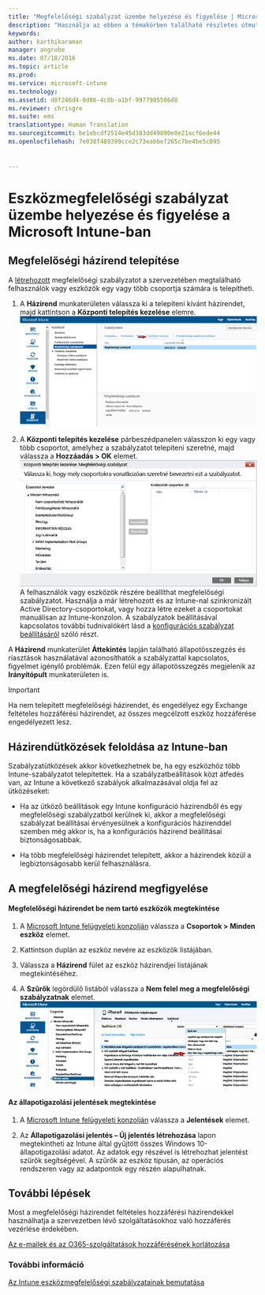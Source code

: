 ```yaml
---
title: "Megfelelőségi szabályzat üzembe helyezése és figyelése | Microsoft Intune"
description: "Használja az ebben a témakörben található részletes útmutatót az eszközmegfelelőségi szabályzat üzembe helyezéséhez és figyeléséhez."
keywords: 
author: karthikaraman
manager: angrobe
ms.date: 07/18/2016
ms.topic: article
ms.prod: 
ms.service: microsoft-intune
ms.technology: 
ms.assetid: d8f246d4-0d86-4c8b-a1bf-9977985506d8
ms.reviewer: chrisgre
ms.suite: ems
translationtype: Human Translation
ms.sourcegitcommit: be1ebcdf2514e45d383dd49890e0e21acf6ede44
ms.openlocfilehash: 7e038f489399cce2c73eabbef265c7be4be5c895


---
```


# Eszközmegfelelőségi szabályzat üzembe helyezése és figyelése a Microsoft Intune-ban
## Megfelelőségi házirend telepítése
A [létrehozott](create-a-device-compliance-policy-in-microsoft-intune.md) megfelelőségi szabályzatot a szervezetében megtalálható felhasználók vagy eszközök egy vagy több csoportja számára is telepítheti.

1.  A **Házirend** munkaterületen válassza ki a telepíteni kívánt házirendet, majd kattintson a **Központi telepítés kezelése** elemre.
![A megfelelőségi szabályzat lapjának felső részén található Központi telepítés kezelése menüt megjelenítő képernyőkép](./media/intune-sa-3c-deploy-compliance-policy2.png)

2.  A **Központi telepítés kezelése** párbeszédpanelen válasszon ki egy vagy több csoportot, amelyhez a szabályzatot telepíteni szeretné, majd válassza a **Hozzáadás > OK** elemet.
![A Központi telepítés kezelése párbeszédpanel képernyőképe](./media/intune-sa-3d-deploy-compliance-policy3-Manage.png) A felhasználók vagy eszközök részére beállíthat megfelelőségi szabályzatot. Használja a már létrehozott és az Intune-nal szinkronizált Active Directory-csoportokat, vagy hozza létre ezeket a csoportokat manuálisan az Intune-konzolon. A szabályzatok beállításával kapcsolatos további tudnivalókért lásd a [konfigurációs szabályzat beállításáról](manage-settings-and-features-on-your-devices-with-microsoft-intune-policies.md) szóló részt.

A **Házirend** munkaterület **Áttekintés** lapján található állapotösszegzés és riasztások használatával azonosíthatók a szabályzattal kapcsolatos, figyelmet igénylő problémák. Ezen felül egy állapotösszegzés megjelenik az **Irányítópult** munkaterületen is.

> [!IMPORTANT]
> Ha nem telepített megfelelőségi házirendet, és engedélyez egy Exchange feltételes hozzáférési házirendet, az összes megcélzott eszköz hozzáférése engedélyezett lesz.

## Házirendütközések feloldása az Intune-ban
Szabályzatütközések akkor következhetnek be, ha egy eszközhöz több Intune-szabályzatot telepítettek. Ha a szabályzatbeállítások közt átfedés van, az Intune a következő szabályok alkalmazásával oldja fel az ütközéseket:

-   Ha az ütköző beállítások egy Intune konfiguráció házirendből és egy megfelelőségi szabályzatból kerülnek ki, akkor a megfelelőségi szabályzat beállításai érvényesülnek a konfigurációs házirenddel szemben még akkor is, ha a konfigurációs házirend beállításai biztonságosabbak.

-   Ha több megfelelőségi házirendet telepített, akkor a házirendek közül a legbiztonságosabb kerül felhasználásra.

## A megfelelőségi házirend megfigyelése

#### Megfelelőségi házirendet be nem tartó eszközök megtekintése

1.  A [Microsoft Intune felügyeleti konzolján](https://manage.microsoft.com) válassza a **Csoportok > Minden eszköz** elemet.

2.  Kattintson duplán az eszköz nevére az eszközök listájában.

3.  Válassza a **Házirend** fület az eszköz házirendjei listájának megtekintéséhez.

4.  A **Szűrők** legördülő listából válassza a **Nem felel meg a megfelelőségi szabályzatnak** elemet.
![A szűrők listában szereplő beállítási lehetőségek képernyőképe](./media/intune-sa-3e-view-device-noncompliance.png)

#### Az állapotigazolási jelentések megtekintése

1.  A [Microsoft Intune felügyeleti konzolján](https://manage.microsoft.com) válassza a **Jelentések** elemet.

2.  Az **Állapotigazolási jelentés – Új jelentés létrehozása** lapon megtekintheti az Intune által gyűjtött összes Windows 10-állapotigazolási adatot. Az adatok egy részével is létrehozhat jelentést szűrők segítségével. A szűrők az eszköz típusán, az operációs rendszeren vagy az adatpontok egy részén alapulhatnak.


## További lépések
Most a megfelelőségi házirendet feltételes hozzáférési házirendekkel használhatja a szervezetben lévő szolgáltatásokhoz való hozzáférés vezérlése érdekében.

[Az e-mailek és az O365-szolgáltatások hozzáférésének korlátozása](restrict-access-to-email-and-o365-services-with-microsoft-intune.md)


### További információ
[Az Intune eszközmegfelelőségi szabályzatainak bemutatása](introduction-to-device-compliance-policies-in-microsoft-intune.md)



<!--HONumber=Jul16_HO5-->


